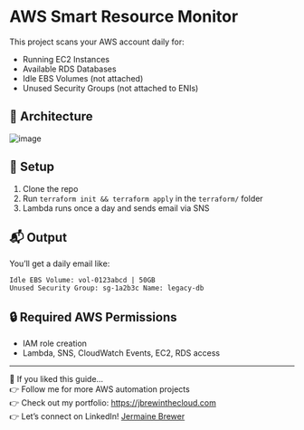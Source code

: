 # AWS Smart Resource Monitor

This project scans your AWS account daily for:
- Running EC2 Instances
- Available RDS Databases
- Idle EBS Volumes (not attached)
- Unused Security Groups (not attached to ENIs)

## 🧱 Architecture

![image](https://github.com/user-attachments/assets/d83037af-f11e-47af-b3fd-72e58ce30c3b)


## 🚀 Setup

1. Clone the repo
2. Run `terraform init && terraform apply` in the `terraform/` folder
3. Lambda runs once a day and sends email via SNS

## 📬 Output

You’ll get a daily email like:

```
Idle EBS Volume: vol-0123abcd | 50GB
Unused Security Group: sg-1a2b3c Name: legacy-db
```

## 🔒 Required AWS Permissions
- IAM role creation
- Lambda, SNS, CloudWatch Events, EC2, RDS access

---

🚀 If you liked this guide…  
👉 Follow me for more AWS automation projects  
👉 Check out my portfolio: https://jbrewinthecloud.com  
👉 Let’s connect on LinkedIn! [Jermaine Brewer](https://www.linkedin.com/in/jermainebrewer/)
